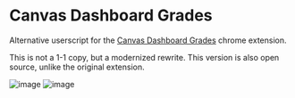 # Canvas Dashboard Grades

Alternative userscript for the [Canvas Dashboard Grades](https://chromewebstore.google.com/detail/canvas-dashboard-grades/jnlnibjgafmamocabdhidiaajkdphkpe) chrome extension.

This is not a 1-1 copy, but a modernized rewrite.
This version is also open source, unlike the original extension.

![image](https://github.com/user-attachments/assets/8a4605fa-7a79-40f8-9d70-003f845e22d0)
![image](https://github.com/user-attachments/assets/1c90aa71-5ce5-47f3-86ca-31b63cf859a5)
